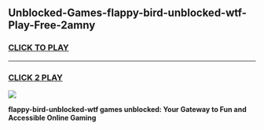 
## Unblocked-Games-flappy-bird-unblocked-wtf-Play-Free-2amny
<h3>
<a href="https://premium76.site?title=flappy-bird-unblocked-wtf&ref=21A">CLICK TO PLAY</a></h3>
<hr>

<h3>
<a href="https://premium76.site?title=flappy-bird-unblocked-wtf&ref=21A">CLICK 2 PLAY</a>
  
</h3>

<a href="https://premium76.site?title=flappy-bird-unblocked-wtf&ref=21A"><img src="https://clearcache.store/games.png"></a>


**flappy-bird-unblocked-wtf games unblocked: Your Gateway to Fun and Accessible Online Gaming**
